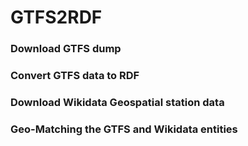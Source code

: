 # GTFS2RDF

### Download GTFS dump


### Convert GTFS data to RDF


### Download Wikidata Geospatial station data


### Geo-Matching the GTFS and Wikidata entities


